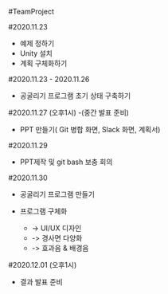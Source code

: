 #TeamProject

#2020.11.23
 - 예제 정하기 
 - Unity 설치   
 - 계획 구체화하기 

#2020.11.23 - 2020.11.26
 - 공굴리기 프로그램 초기 상태 구축하기 

#2020.11.27 (오후1시)
 -(중간 발표 준비)
  - PPT 만들기( Git 병합 화면, Slack 화면, 계획서) 

#2020.11.29
- PPT제작 및 git bash 보충 회의

#2020.11.30
 - 공굴리기 프로그램 만들기
   
 - 프로그램 구체화
     - ->  UI/UX 디자인
     - -> 경사면 다양화
     - -> 효과음 & 배경음  

#2020.12.01 (오후1시)
 - 결과 발표 준비
